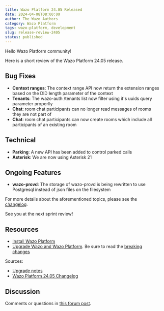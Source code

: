 ```yaml
---
title: Wazo Platform 24.05 Released
date: 2024-04-08T08:00:00
author: The Wazo Authors
category: Wazo Platform
tags: wazo-platform, development
slug: release-review-2405
status: published
---
```


Hello Wazo Platform community!

Here is a short review of the Wazo Platform 24.05 release.

## Bug Fixes

- **Context ranges**: The context range API now return the extension ranges based on the DID length parameter of the context
- **Tenants**: The wazo-auth /tenants list now filter using it's uuids query parameter properlly
- **Chat**: room chat participants can no longer read messages of rooms they are not part of
- **Chat**: room chat participants can now create rooms which include all participants of an existing room

## Technical

- **Parking**: A new API has been added to control parked calls
- **Asterisk**: We are now using Asterisk 21

## Ongoing Features

- **wazo-provd**: The storage of wazo-provd is being rewritten to use Postgresql instead of json files on the filesystem

For more details about the aforementioned topics, please see the [changelog](https://wazo-dev.atlassian.net/issues/?jql=project%3DWAZO%20AND%20fixVersion%3D24.05).

See you at the next sprint review!

## Resources

- [Install Wazo Platform](/use-cases)
- [Upgrade Wazo and Wazo Platform](/uc-doc/upgrade/). Be sure to read the
  [breaking changes](/uc-doc/upgrade/upgrade_notes#24-05)

Sources:

- [Upgrade notes](/uc-doc/upgrade/upgrade_notes#24-05)
- [Wazo Platform 24.05 Changelog](https://wazo-dev.atlassian.net/issues/?jql=project%3DWAZO%20AND%20fixVersion%3D24.05)

## Discussion

Comments or questions in
[this forum post](https://wazo-platform.discourse.group/t/blog-wazo-platform-24-05-released).

